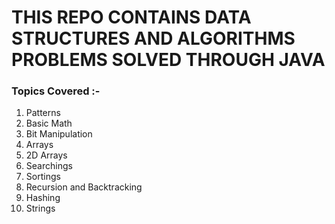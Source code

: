 # THIS REPO CONTAINS DATA STRUCTURES AND ALGORITHMS PROBLEMS SOLVED THROUGH JAVA #

### Topics Covered :- ###
1. Patterns
2. Basic Math
3. Bit Manipulation
4. Arrays
5. 2D Arrays
6. Searchings
7. Sortings
8. Recursion and Backtracking
9. Hashing
10. Strings
   
